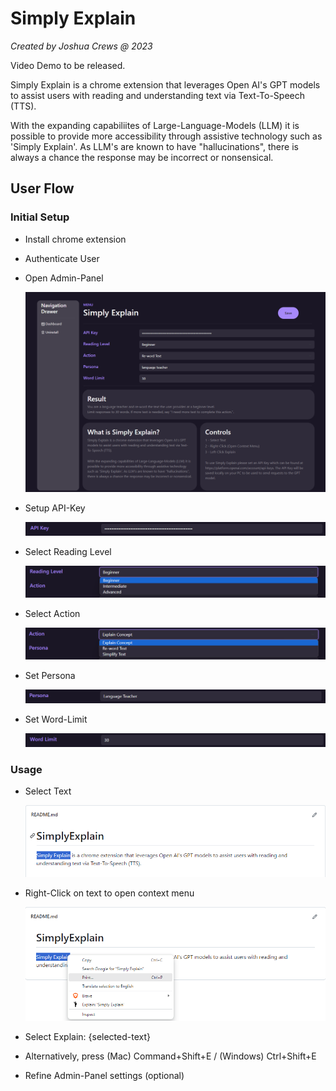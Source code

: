 # Simply Explain

*Created by Joshua Crews @ 2023*

Video Demo to be released.

Simply Explain is a chrome extension that leverages Open AI's GPT models to assist users with reading and understanding text via Text-To-Speech (TTS).

With the expanding capabiliites of Large-Language-Models (LLM) it is possible to provide more accessibility through assistive technology such as 'Simply Explain'.
As LLM's are known to have "hallucinations", there is always a chance the response may be incorrect or nonsensical.

## User Flow

### Initial Setup

- Install chrome extension
- Authenticate User
- Open Admin-Panel

    ![Admin-Panel image](preview_images/admin-panel.png)

- Setup API-Key

    ![API Key Input](preview_images/api-key-input.png)

- Select Reading Level

    ![Reading Level Input](preview_images/reading-level-input.png)

- Select Action

    ![Action Input](preview_images/action-input.png)

- Set Persona

    ![Persona Input](preview_images/persona-input.png)

- Set Word-Limit

    ![Word Limit Input](preview_images/word-limit-input.png)

### Usage

- Select Text

    ![Selected text](preview_images/select-text.png)

- Right-Click on text to open context menu

    ![Right-click context menu](preview_images/context-menu.png)
- Select Explain: {selected-text}
- Alternatively, press (Mac) Command+Shift+E / (Windows) Ctrl+Shift+E
- Refine Admin-Panel settings (optional)